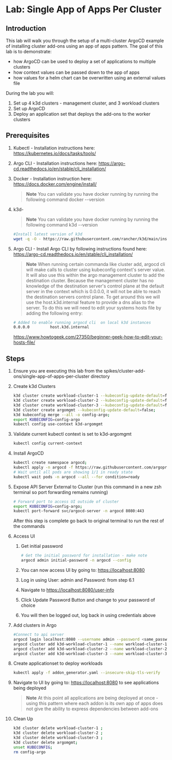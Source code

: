 # Lab: Single App of Apps Per Cluster

## Introduction

This lab will walk you through the setup of a multi-cluster ArgoCD example of installing cluster add-ons using an app of apps pattern.  The goal of this lab is to demonstrate:

- how ArgoCD can be used to deploy a set of applications to multiple clusters
- how context values can be passed down to the app of apps
- how values for a helm chart can be overwritten using an external values file

During the lab you will:

1. Set up 4 k3d clusters - management cluster, and 3 workload clusters
2. Set up ArgoCD
3. Deploy an application set that deploys the add-ons to the worker clusters

## Prerequisites

1. Kubectl - Installation instructions here: <https://kubernetes.io/docs/tasks/tools/>
2. Argo CLI - Installation instructions here: <https://argo-cd.readthedocs.io/en/stable/cli_installation/>
3. Docker - Installation instruction here: <https://docs.docker.com/engine/install/>
   > **Note**
   > You can validate you have docker running by running the following command
   > docker --version
4. k3d-
   > **Note**
   > You can validate you have docker running by running the following command
   > k3d --version

    ``` bash
    #Install latest version of k3d
    wget -q -O - https://raw.githubusercontent.com/rancher/k3d/main/install.sh | sudo bash
    ```

5. Argo CLI - Install Argo CLI by following instructions found here: <https://argo-cd.readthedocs.io/en/stable/cli_installation/>
   > **Note**
   > When running certain commanda like cluster add, argocd cli will make calls to cluster using kubeconfig context's server value.  It will also use this within the argo management cluster to add the destination cluster.  Because the management cluster has no knowledge of the destination server's control plane at the default server in the context which is 0.0.0.0, it will not be able to reach the destination servers control plane.  To get around this we will use the host.k3d.internal feature to provide a dns alias to the server.  To do this we will need to edit your systems hosts file by adding the following entry:  

   ``` bash
   # Added to enable running argocd cli  on local k3d instances
   0.0.0.0         host.k3d.internal
   ```

   <https://www.howtogeek.com/27350/beginner-geek-how-to-edit-your-hosts-file/>

## Steps

1. Ensure you are executing this lab from the spikes/cluster-add-ons/single-app-of-apps-per-cluster directory

2. Create k3d Clusters

    ``` bash
    k3d cluster create workload-cluster-1 --kubeconfig-update-default=false;
    k3d cluster create workload-cluster-2 --kubeconfig-update-default=false;
    k3d cluster create workload-cluster-3 --kubeconfig-update-default=false;
    k3d cluster create argomgmt --kubeconfig-update-default=false;
    k3d kubeconfig merge --all -o config-argo;
    export KUBECONFIG=config-argo
    kubectl config use-context k3d-argomgmt 
    ```

3. Validate current kubectl context is set to k3d-argomgmt

    ``` bash
    kubectl config current-context
    ```

4. Install ArgoCD

    ``` bash
    kubectl create namespace argocd;
    kubectl apply -n argocd -f https://raw.githubusercontent.com/argoproj/argo-cd/stable/manifests/install.yaml;
    # Wait until all pods are showing 1/1 in ready state
    kubectl wait pods -n argocd --all --for condition=ready
    ```

5. Expose API Server External to Cluster (run this command in a new zsh terminal so port forwarding remains running)

    ``` bash
    # Forward port to access UI outside of cluster
    export KUBECONFIG=config-argo;
    kubectl port-forward svc/argocd-server -n argocd 8080:443
    ```

    After this step is complete go back to original terminal to run the rest of the commands

6. Access UI

    1. Get initial password

        ``` bash
        # Get the initial password for installation - make note
        argocd admin initial-password -n argocd --config
        ````

    2. You can now access UI by going to: <https://localhost:8080>
    3. Log in using User: admin and Password: from step 6.1
    4. Navigate to <https://localhost:8080/user-info>
    5. Click Update Password Button and change to your password of choice
    6. You will then be logged out, log back in using credentials above

7. Add clusters in Argo

    ``` bash
    #Connect to api server 
    argocd login localhost:8080 --username admin --password <same_password_used_in_ui>
    argocd cluster add k3d-workload-cluster-1 --name workload-cluster-1 --insecure;
    argocd cluster add k3d-workload-cluster-2 --name workload-cluster-2 --insecure;
    argocd cluster add k3d-workload-cluster-3 --name workload-cluster-3 --insecure
    ```

8. Create applicationset to deploy workloads

    ``` bash
    kubectl apply -f addon_generator.yaml --insecure-skip-tls-verify
    ```

9. Navigate to UI by going to: <https://localhost:8080> to see applications being deployed

   > **Note**
   > At this point all applications are being deployed at once - using this pattern where each addon is its own app of apps does not give the ability to express dependencies between add-ons

10. Clean Up

    ``` bash
    k3d cluster delete workload-cluster-1 ;
    k3d cluster delete workload-cluster-2 ;
    k3d cluster delete workload-cluster-3 ;
    k3d cluster delete argomgmt;
    unset KUBECONFIG;
    rm config-argo
    ```
